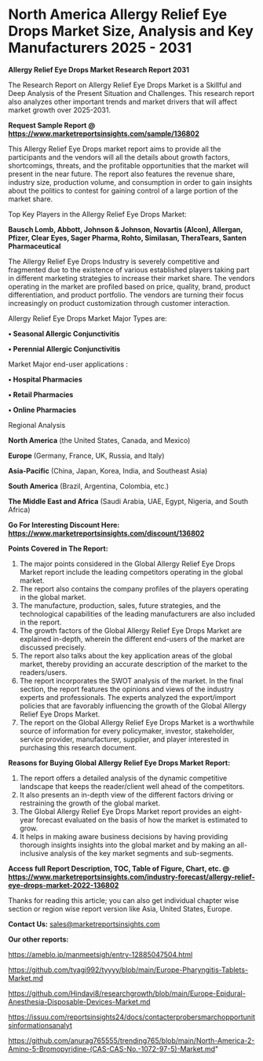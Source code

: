 # North America Allergy Relief Eye Drops Market Size, Analysis and Key Manufacturers 2025 - 2031

<strong>Allergy Relief Eye Drops Market Research Report 2031</strong>

The Research Report on Allergy Relief Eye Drops Market is a Skillful and Deep Analysis of the Present Situation and Challenges. This research report also analyzes other important trends and market drivers that will affect market growth over 2025-2031.

<strong>Request Sample Report @ <a href=https://www.marketreportsinsights.com/sample/136802>https://www.marketreportsinsights.com/sample/136802</a></strong>

This Allergy Relief Eye Drops market report aims to provide all the participants and the vendors will all the details about growth factors, shortcomings, threats, and the profitable opportunities that the market will present in the near future. The report also features the revenue share, industry size, production volume, and consumption in order to gain insights about the politics to contest for gaining control of a large portion of the market share.

Top Key Players in the Allergy Relief Eye Drops Market:

<strong>Bausch  Lomb, Abbott, Johnson & Johnson, Novartis (Alcon), Allergan, Pfizer, Clear Eyes, Sager Pharma, Rohto, Similasan, TheraTears, Santen Pharmaceutical</strong>

The Allergy Relief Eye Drops Industry is severely competitive and fragmented due to the existence of various established players taking part in different marketing strategies to increase their market share. The vendors operating in the market are profiled based on price, quality, brand, product differentiation, and product portfolio. The vendors are turning their focus increasingly on product customization through customer interaction.

Allergy Relief Eye Drops Market Major Types are:

<strong>• Seasonal Allergic Conjunctivitis

• Perennial Allergic Conjunctivitis</strong>

Market Major end-user applications :

<strong>• Hospital Pharmacies

• Retail Pharmacies

• Online Pharmacies</strong>

Regional Analysis

</u><strong><b>North America</b></strong> (the United States, Canada, and Mexico)

<strong><b>Europe </b></strong>(Germany, France, UK, Russia, and Italy)

<strong><b>Asia-Pacific</b></strong> (China, Japan, Korea, India, and Southeast Asia)

<strong><b>South America</b></strong> (Brazil, Argentina, Colombia, etc.)

<strong><b>The Middle East and Africa</b></strong> (Saudi Arabia, UAE, Egypt, Nigeria, and South Africa)

<strong>Go For Interesting Discount Here: <a href=https://www.marketreportsinsights.com/discount/136802>https://www.marketreportsinsights.com/discount/136802</a></strong>

<strong>Points Covered in The Report:</strong>
<ol>
  <li>The major points considered in the Global Allergy Relief Eye Drops Market report include the leading competitors operating in the global market.</li>
  <li>The report also contains the company profiles of the players operating in the global market.</li>
  <li>The manufacture, production, sales, future strategies, and the technological capabilities of the leading manufacturers are also included in the report.</li>
  <li>The growth factors of the Global Allergy Relief Eye Drops Market are explained in-depth, wherein the different end-users of the market are discussed precisely.</li>
  <li>The report also talks about the key application areas of the global market, thereby providing an accurate description of the market to the readers/users.</li>
  <li>The report incorporates the SWOT analysis of the market. In the final section, the report features the opinions and views of the industry experts and professionals. The experts analyzed the export/import policies that are favorably influencing the growth of the Global Allergy Relief Eye Drops Market.</li>
  <li>The report on the Global Allergy Relief Eye Drops Market is a worthwhile source of information for every policymaker, investor, stakeholder, service provider, manufacturer, supplier, and player interested in purchasing this research document.</li>
</ol>
<strong>Reasons for Buying Global Allergy Relief Eye Drops Market Report:</strong>

<ol>
  <li>The report offers a detailed analysis of the dynamic competitive landscape that keeps the reader/client well ahead of the competitors.</li>
  <li>It also presents an in-depth view of the different factors driving or restraining the growth of the global market.</li>
  <li>The Global Allergy Relief Eye Drops Market report provides an eight-year forecast evaluated on the basis of how the market is estimated to grow.</li>
  <li>It helps in making aware business decisions by having providing thorough insights insights into the global market and by making an all-inclusive analysis of the key market segments and sub-segments.</li>
</ol>
<strong>Access full Report Description, TOC, Table of Figure, Chart, etc. @ <a href=https://www.marketreportsinsights.com/industry-forecast/allergy-relief-eye-drops-market-2022-136802>https://www.marketreportsinsights.com/industry-forecast/allergy-relief-eye-drops-market-2022-136802</a></strong>


Thanks for reading this article; you can also get individual chapter wise section or region wise report version like Asia, United States, Europe.

<strong>Contact Us:</strong>
sales@marketreportsinsights.com

<strong>Our other reports:</strong>

<a href=https://ameblo.jp/manmeetsigh/entry-12885047504.html>https://ameblo.jp/manmeetsigh/entry-12885047504.html</a>

<a href=https://github.com/tyagi992/tyyyy/blob/main/Europe-Pharyngitis-Tablets-Market.md>https://github.com/tyagi992/tyyyy/blob/main/Europe-Pharyngitis-Tablets-Market.md</a>

<a href=https://github.com/Hindavi8/researchgrowth/blob/main/Europe-Epidural-Anesthesia-Disposable-Devices-Market.md>https://github.com/Hindavi8/researchgrowth/blob/main/Europe-Epidural-Anesthesia-Disposable-Devices-Market.md</a>

<a href=https://issuu.com/reportsinsights24/docs/contacterprobersmarchopportunitsinformationsanalyt>https://issuu.com/reportsinsights24/docs/contacterprobersmarchopportunitsinformationsanalyt</a>

<a href=https://github.com/anurag765555/trending765/blob/main/North-America-2-Amino-5-Bromopyridine-(CAS-CAS-No.-1072-97-5)-Market.md>https://github.com/anurag765555/trending765/blob/main/North-America-2-Amino-5-Bromopyridine-(CAS-CAS-No.-1072-97-5)-Market.md</a>"
